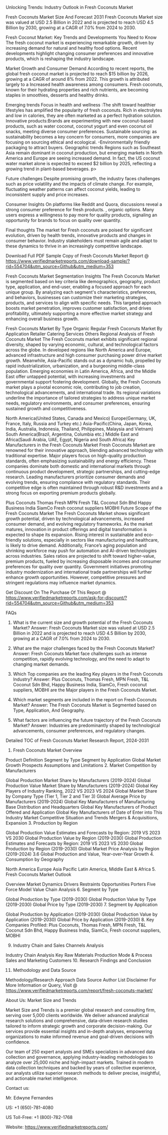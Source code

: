 Unlocking Trends: Industry Outlook in Fresh Coconuts Market


Fresh Coconuts Market Size And Forecast 2031
Fresh Coconuts Market size was valued at USD 2.5 Billion in 2022 and is projected to reach USD 4.5 Billion by 2030, growing at a CAGR of 7.0% from 2024 to 2030.

Fresh Coconut Market: Key Trends and Developments You Need to Know
The fresh coconut market is experiencing remarkable growth, driven by increasing demand for natural and healthy food options. Recent developments highlight changing consumer preferences and innovative products, which is reshaping the industry landscape.

Market Growth and Consumer Demand
According to recent reports, the global fresh coconut market is projected to reach $15 billion by 2026, growing at a CAGR of around 8% from 2022. This growth is attributed largely to a Increased health awareness among consumers. Fresh coconuts, known for their hydrating properties and rich nutrients, are becoming staples in smoothies, desserts and healthy drinks.

Emerging trends
Focus in health and wellness :The shift toward healthier lifestyles has amplified the popularity of fresh coconuts. Rich in electrolytes and low in calories, they are often marketed as a perfect hydration solution.
Innovative products:Brands are experimenting with new coconut-based products, such as water coconut, coconut yogurt and even coconut oil snacks, meeting diverse consumer preferences.
Sustainable sourcing: as sustainability becomes a key concern for consumers, more companies are focusing on sourcing ethical and ecological. -Environmentally friendly packaging to attract buyers.
Geographic trends
Regions such as Southeast Asia remain dominant in coconut production, but emerging markets in North America and Europe are seeing increased demand. In fact, the US coconut water market alone is expected to exceed $2 billion by 2025, reflecting a growing trend in plant-based beverages. p>

Future challenges
Despite promising growth, the industry faces challenges such as price volatility and the impacts of climate change. For example, fluctuating weather patterns can affect coconut yields, leading to inconsistent supply and price increases.

Consumer Insights
On platforms like Reddit and Quora, discussions reveal a strong consumer preference for fresh products. , organic options. Many users express a willingness to pay more for quality products, signaling an opportunity for brands to focus on quality over quantity.

Final thoughts
The market for Fresh coconuts are poised for significant evolution, driven by health trends, innovative products and changes in consumer behavior. Industry stakeholders must remain agile and adapt to these dynamics to thrive in an increasingly competitive landscape.

Download Full PDF Sample Copy of Fresh Coconuts Market Report @ https://www.verifiedmarketreports.com/download-sample/?rid=554704&utm_source=Github&utm_medium=353

Fresh Coconuts Market Segmentation Insights
The Fresh Coconuts Market is segmented based on key criteria like demographics, geography, product type, application, and end-user, enabling a focused approach for each unique group. By analyzing each segment's characteristics, preferences, and behaviors, businesses can customize their marketing strategies, products, and services to align with specific needs. This targeted approach boosts market penetration, improves customer satisfaction, and drives profitability, ultimately supporting a more effective market strategy and enhancing overall business growth.

Fresh Coconuts Market By Type
Organic
Regular
Fresh Coconuts Market By Application
Retailer
Catering Services
Others
Regional Analysis of Fresh Coconuts Market
The Fresh Coconuts market exhibits significant regional diversity, shaped by varying economic, cultural, and technological factors across the globe. In developed regions like North America and Europe, advanced infrastructure and high consumer purchasing power drive market growth. Meanwhile, Asia-Pacific stands out as a dynamic hub, propelled by rapid industrialization, urbanization, and a burgeoning middle-class population. Emerging economies in Latin America, Africa, and the Middle East offer untapped potential, with increasing investments and governmental support fostering development. Globally, the Fresh Coconuts market plays a pivotal economic role, contributing to job creation, technological advancements, and international trade. Its regional variations underline the importance of tailored strategies to address unique market needs, regulatory environments, and consumer preferences, ensuring sustained growth and competitiveness.

North America(United States, Canada and Mexico)
Europe(Germany, UK, France, Italy, Russia and Turkey etc.)
Asia-Pacific(China, Japan, Korea, India, Australia, Indonesia, Thailand, Philippines, Malaysia and Vietnam)
South America(Brazil, Argentina, Columbia etc.)
Middle East and Africa(Saudi Arabia, UAE, Egypt, Nigeria and South Africa)
Key Manufacturers in the Fresh Coconuts Market
Fresh Coconuts Market are renowned for their innovative approach, blending advanced technology with traditional expertise. Major players focus on high-quality production standards, often emphasizing sustainability and energy efficiency. These companies dominate both domestic and international markets through continuous product development, strategic partnerships, and cutting-edge research. Leading manufacturers prioritize consumer demands and evolving trends, ensuring compliance with regulatory standards. Their competitive edge is often maintained through robust R&D investments and a strong focus on exporting premium products globally.

Plus Coconuts
Thomas Fresh
MPN Fresh
T&L Coconut Sdn Bhd
Happy Business India
SiamCo
Fresh coconut suppliers
MOBHI
Future Scope of the Fresh Coconuts Market
The Fresh Coconuts Market shows significant growth potential, driven by technological advancements, increased consumer demand, and evolving regulatory frameworks. As the market matures, innovation in product offerings and digital transformation is expected to shape its expansion. Rising interest in sustainable and eco-friendly solutions, especially in sectors like manufacturing and healthcare, is likely to drive demand. Additionally, France’s aging population and shrinking workforce may push for automation and AI-driven technologies across industries. Sales ratios are projected to shift toward higher-value, premium products, fueled by increasing disposable incomes and consumer preferences for quality over quantity. Government initiatives promoting industry modernization and international trade partnerships will further enhance growth opportunities. However, competitive pressures and stringent regulations may influence market dynamics.

Get Discount On The Purchase Of This Report @ https://www.verifiedmarketreports.com/ask-for-discount/?rid=554704&utm_source=Github&utm_medium=353

FAQs
1. What is the current size and growth potential of the Fresh Coconuts Market?
Answer: Fresh Coconuts Market size was valued at USD 2.5 Billion in 2022 and is projected to reach USD 4.5 Billion by 2030, growing at a CAGR of 7.0% from 2024 to 2030.

2. What are the major challenges faced by the Fresh Coconuts Market?
Answer: Fresh Coconuts Market face challenges such as intense competition, rapidly evolving technology, and the need to adapt to changing market demands.

3. Which Top companies are the leading Key players in the Fresh Coconuts Industry?
Answer: Plus Coconuts, Thomas Fresh, MPN Fresh, T&L Coconut Sdn Bhd, Happy Business India, SiamCo, Fresh coconut suppliers, MOBHI are the Major players in the Fresh Coconuts Market.

4. Which market segments are included in the report on Fresh Coconuts Market?
Answer: The Fresh Coconuts Market is Segmented based on Type, Application, And Geography.

5. What factors are influencing the future trajectory of the Fresh Coconuts Market?
Answer: Industries are predominantly shaped by technological advancements, consumer preferences, and regulatory changes.

Detailed TOC of Fresh Coconuts Market Research Report, 2024-2031
1. Fresh Coconuts Market Overview

Product Definition
Segment by Type
Segment by Application
Global Market Growth Prospects
Assumptions and Limitations
2. Market Competition by Manufacturers

Global Production Market Share by Manufacturers (2019-2024)
Global Production Value Market Share by Manufacturers (2019-2024)
Global Key Players of Industry Ranking, 2022 VS 2023 VS 2024
Global Market Share by Company Type (Tier 1, Tier 2 and Tier 3)
Global Average Price by Manufacturers (2019-2024)
Global Key Manufacturers of Manufacturing Base Distribution and Headquarters
Global Key Manufacturers of Product Offered and Application
Global Key Manufacturers of Date of Enter into This Industry
Market Competitive Situation and Trends
Mergers & Acquisitions, Expansion
3. Production by Region

Global Production Value Estimates and Forecasts by Region: 2019 VS 2023 VS 2030
Global Production Value by Region (2019-2030)
Global Production Estimates and Forecasts by Region: 2019 VS 2023 VS 2030
Global Production by Region (2019-2030)
Global Market Price Analysis by Region (2019-2024) 3.6 Global Production and Value, Year-over-Year Growth
4. Consumption by Geography

North America
Europe
Asia Pacific
Latin America, Middle East & Africa
5. Fresh Coconuts Market Outlook

Overview
Market Dynamics
Drivers
Restraints
Opportunities
Porters Five Force Model
Value Chain Analysis 
6. Segment by Type

Global Production by Type (2019-2030)
Global Production Value by Type (2019-2030)
Global Price by Type (2019-2030)
7. Segment by Application

Global Production by Application (2019-2030)
Global Production Value by Application (2019-2030)
Global Price by Application (2019-2030)
8. Key Companies Profiled: Plus Coconuts, Thomas Fresh, MPN Fresh, T&L Coconut Sdn Bhd, Happy Business India, SiamCo, Fresh coconut suppliers, MOBHI

9. Industry Chain and Sales Channels Analysis

Industry Chain Analysis
Key Raw Materials
Production Mode & Process
Sales and Marketing
Customers
10. Research Findings and Conclusion

11. Methodology and Data Source

Methodology/Research Approach
Data Source
Author List
Disclaimer
For More Information or Query, Visit @ https://www.verifiedmarketreports.com/report/fresh-coconuts-market/

About Us: Market Size and Trends

Market Size and Trends is a premier global research and consulting firm, serving over 5,000 clients worldwide. We deliver advanced analytical research solutions and comprehensive, data-driven research studies tailored to inform strategic growth and corporate decision-making. Our services provide essential insights and in-depth analyses, empowering organizations to make informed revenue and goal-driven decisions with confidence.

Our team of 250 expert analysts and SMEs specializes in advanced data collection and governance, applying industry-leading methodologies to analyze over 25,000 niche and high-impact markets. Trained in modern data collection techniques and backed by years of collective experience, our analysts utilize superior research methods to deliver precise, insightful, and actionable market intelligence.

Contact us:

Mr. Edwyne Fernandes

US: +1 (650)-781-4080

US Toll-Free: +1 (800)-782-1768

Website: https://www.verifiedmarketreports.com/
